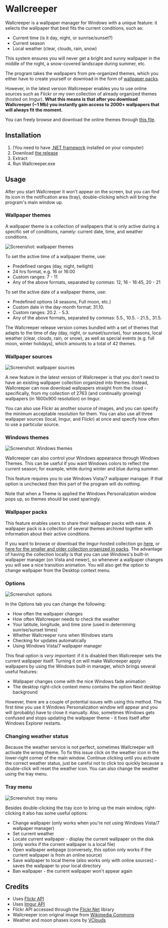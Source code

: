 Wallcreeper
===========

Wallcreeper is a wallpaper manager for Windows with a unique feature: it selects the wallpaper that best fits the current conditions, such as:
* Current time (is it day, night, or sunrise/sunset?)
* Current season
* Local weather (clear, clouds, rain, snow)

This system ensures you will never get a bright and sunny wallpaper in the middle of the night, a snow-covered landscape during summer, etc.

The program takes the wallpapers from pre-organized themes, which you either have to create yourself or download in the form of [wallpaper packs](http://sourceforge.net/projects/wallcreeper/files/Wallpaper%20packs/).

However, in the latest version Wallcreeper enables you to use online sources such as Flickr or my own collection of already organized themes (hosted on Imgur). **What this means is that after you download Wallcreeper (~1 Mb) you instantly gain access to 2000+ wallpapers that will always fit the moment.**

You can freely browse and download the online themes through [this file](https://github.com/Winterstark/Wallcreeper/blob/master/online%20themes.md).


Installation
--------------

1. (You need to have [.NET framework](http://www.microsoft.com/en-us/download/details.aspx?id=30653) installed on your computer)
2. Download [the release](https://github.com/Winterstark/Wallcreeper/releases)
3. Extract
4. Run Wallcreeper.exe


Usage
-------

After you start Wallcreeper it won't appear on the screen, but you can find its icon in the notification area (tray), double-clicking which will bring the program's main window up.

### Wallpaper themes

A wallpaper theme is a collection of wallpapers that is only active during a specific set of conditions, namely: current date, time, and weather conditions.

![Screenshot: wallpaper themes](http://i.imgur.com/HAFDROe.png)

To set the active time of a wallpaper theme, use:
* Predefined ranges (day, night, twilight)
* 24 hrs format, e.g. 16 or 16:00
* Custom ranges: 7 - 11
* Any of the above formats, separated by commas: 12, 16 - 16:45, 20 - 21

To set the active date of a wallpaper theme, use:
* Predefined options (4 seasons, Full moon, etc.)
* Custom date in the day-month format: 31.10.
* Custom ranges: 20.2. - 5.3.
* Any of the above formats, separated by commas: 5.5., 10.5. - 21.5., 31.5.

The Wallcreeper release version comes bundled with a set of themes that adapts to the time of day (day, night, or sunset/sunrise), four seasons, local weather (clear, clouds, rain, or snow), as well as special events (e.g. full moon, winter holidays), which amounts to a total of 42 themes.

### Wallpaper sources

![Screenshot: wallpaper sources](http://i.imgur.com/ufvgAJr.png)

A new feature in the latest version of Wallcreeper is that you don't need to have an existing wallpaper collection organized into themes. Instead, Wallcreeper can now download wallpapers straight from the cloud - specifically, from my collection of 2763 (and continually growing) wallpapers (in 1600x900 resolution) on Imgur.

You can also use Flickr as another source of images, and you can specify the minimum acceptable resolution for them. You can also use all three wallpaper sources (local, Imgur, and Flickr) at once and specify how often to use a particular source.

### Windows themes

![Screenshot: Windows themes](http://i.imgur.com/Gv2IWk6.png)

Wallcreeper can also control your Windows appearance through Windows Themes. This can be useful if you want Windows colors to reflect the current season; for example, white during winter and blue during summer.

This feature requires you to use Windows Vista/7 wallpaper manager. If that option is unchecked then this part of the program will do nothing.

Note that when a Theme is applied the Windows Personalization window pops up, so themes should be used sparingly.

### Wallpaper packs

This feature enables users to share their wallpaper packs with ease. A wallpaper pack is a collection of several themes archived together with information about their active conditions.

If you want to browse or download the Imgur-hosted collection go [here](http://winterstark.imgur.com/), or [here for the smaller and older collection organized in packs](https://sourceforge.net/projects/wallcreeper/files/Wallpaper%20packs/). The advantage of having the collection locally is that you can use Windows's built-in wallpaper manager (on Vista and newer), so whenever a wallpaper changes you will see a nice transition animation. You will also get the option to change wallpaper from the Desktop context menu.

### Options

![Screenshot: options](http://i.imgur.com/y229iHR.png)

In the Options tab you can change the following:
* How often the wallpaper changes
* How often Wallcreeper needs to check the weather
* Your latitute, longitude, and time zone (used in determining sunrise/sunset times)
* Whether Wallcreeper runs when Windows starts
* Checking for updates automatically
* Using Windows Vista/7 wallpaper manager

This final option is *very important*: if it is disabled then Wallcreeper sets the current wallpaper itself. Turning it on will make Wallcreeper apply wallpapers by using the Windows built-in manager, which brings several useful features:
* Wallpaper changes come with the nice Windows fade animation
* The desktop right-click context menu contains the option Next desktop background

However, there are a couple of potential issues with using this method. The first time you use it Windows Personalization window will appear and you will (probably) have to close it manually. Also, sometimes Windows gets confused and stops updating the wallpaper theme - it fixes itself after Windows Explorer restarts.

### Changing weather status

Because the weather service is not perfect, sometimes Wallcreeper will activate the wrong theme. To fix this issue click on the weather icon in the lower-right corner of the main window. Continue clicking until you activate the correct weather status, just be careful not to click too quickly because a double-click will reset the weather icon. You can also change the weather using the tray menu.

### Tray menu

![Screenshot: tray menu](http://i.imgur.com/9kBmeiM.png)

Besides double-clicking the tray icon to bring up the main window, right-clicking it also has some useful options:
* Change wallpaper (only works when you're not using Windows Vista/7 wallpaper manager)
* Set current weather
* Locate current wallpaper - display the current wallpaper on the disk (only works if the current wallpaper is a local file)
* Open wallpaper webpage (conversely, this option only works if the current wallpaper *is* from an online source)
* Save wallpaper to local theme (also works only with online sources) - saves the wallpaper to your local directory
* Ban wallpaper - the current wallpaper won't appear again


Credits
---------
* Uses [Flickr API](https://www.flickr.com/services/api/)
* Uses [Imgur API](http://api.imgur.com/)
* Flickr API accessed through the [Flickr.Net](http://flickrnet.codeplex.com/) library
* Wallcreeper icon original image from [Wikimedia Commons](http://commons.wikimedia.org/wiki/File:Tichodroma_muraria02_cropped.jpg)
* Weather and moon phases icons by [VClouds](http://vclouds.deviantart.com/art/VClouds-Weather-2-179058977)
